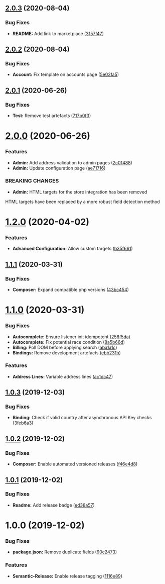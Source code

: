 ## [2.0.3](https://github.com/ideal-postcodes/magento/compare/2.0.2...2.0.3) (2020-08-04)


### Bug Fixes

* **README:** Add link to marketplace ([3157f47](https://github.com/ideal-postcodes/magento/commit/3157f4730f35994d683ee5efb835ba6340b772b6))

## [2.0.2](https://github.com/ideal-postcodes/magento/compare/2.0.1...2.0.2) (2020-08-04)


### Bug Fixes

* **Account:** Fix template on accounts page ([5e03fa5](https://github.com/ideal-postcodes/magento/commit/5e03fa5673d67465d1f4e588b35ffcbabe191cdb))

## [2.0.1](https://github.com/ideal-postcodes/magento/compare/2.0.0...2.0.1) (2020-06-26)


### Bug Fixes

* **Test:** Remove test artefacts ([717b0f3](https://github.com/ideal-postcodes/magento/commit/717b0f3420bcda166cef46d7cba6badcd89f4106))

# [2.0.0](https://github.com/ideal-postcodes/magento/compare/1.2.0...2.0.0) (2020-06-26)


### Features

* **Admin:** Add address validation to admin pages ([2c01488](https://github.com/ideal-postcodes/magento/commit/2c01488ab5d0fee1c7d00be3bec9d9d851c2b8a0))
* **Admin:** Update configuration page ([ae71716](https://github.com/ideal-postcodes/magento/commit/ae7171638023a625383c73cda59347e713332aa6))


### BREAKING CHANGES

* **Admin:** HTML targets for the store integration has been removed

HTML targets have been replaced by a more robust field detection method

# [1.2.0](https://github.com/ideal-postcodes/magento/compare/1.1.1...1.2.0) (2020-04-02)


### Features

* **Advanced Configuration:** Allow custom targets ([b35f661](https://github.com/ideal-postcodes/magento/commit/b35f6618f059af2c0f8ea151d86a80b1708af9d5))

## [1.1.1](https://github.com/ideal-postcodes/magento/compare/1.1.0...1.1.1) (2020-03-31)


### Bug Fixes

* **Composer:** Expand compatible php versions ([43bc454](https://github.com/ideal-postcodes/magento/commit/43bc454df1c2c91e8565ecd2ecb7ecee3093166e))

# [1.1.0](https://github.com/ideal-postcodes/magento/compare/1.0.3...1.1.0) (2020-03-31)


### Bug Fixes

* **Autocomplete:** Ensure listener init idempotent ([256f5da](https://github.com/ideal-postcodes/magento/commit/256f5da8a8345eae3e09578badd6c67d7120bd51))
* **Autocomplete:** Fix potential race condition ([8a5b66d](https://github.com/ideal-postcodes/magento/commit/8a5b66df5308d082558ab1a0352a97c835e20997))
* **Billing:** Poll DOM before applying search ([aba1a1c](https://github.com/ideal-postcodes/magento/commit/aba1a1c9ff0367d0a244ce8e6a827334e7a44416))
* **Bindings:** Remove development artefacts ([ebb231b](https://github.com/ideal-postcodes/magento/commit/ebb231b0f95bc90d7db5e9d94a19e297fd69e46e))


### Features

* **Address Lines:** Variable address lines ([ac1dc47](https://github.com/ideal-postcodes/magento/commit/ac1dc471614932253f7135f19a51653869a8f365))

## [1.0.3](https://github.com/ideal-postcodes/magento/compare/1.0.2...1.0.3) (2019-12-03)


### Bug Fixes

* **Binding:** Check if valid country after asynchronous API Key checks ([3feb6a3](https://github.com/ideal-postcodes/magento/commit/3feb6a3045a4b1fcf066f0172ebd12850eed9bd3))

## [1.0.2](https://github.com/ideal-postcodes/magento/compare/1.0.1...1.0.2) (2019-12-02)


### Bug Fixes

* **Composer:** Enable automated versioned releases ([f46e4d8](https://github.com/ideal-postcodes/magento/commit/f46e4d81caf5fc919e82af850b0c53596aaa4e81))

## [1.0.1](https://github.com/ideal-postcodes/magento/compare/1.0.0...1.0.1) (2019-12-02)


### Bug Fixes

* **Readme:** Add release badge ([ed38a57](https://github.com/ideal-postcodes/magento/commit/ed38a5793e1d3cb5c64535de7347cc1a35fbf038))

# 1.0.0 (2019-12-02)


### Bug Fixes

* **package.json:** Remove duplicate fields ([90c2473](https://github.com/ideal-postcodes/magento/commit/90c24730669df453828d7091e7326b0cd8432995))


### Features

* **Semantic-Release:** Enable release tagging ([1116e89](https://github.com/ideal-postcodes/magento/commit/1116e89ce32a3b6742edfbb2ce8f98cdcdec9cee))
